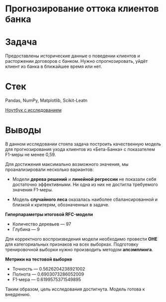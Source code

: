 # Прогнозирование оттока клиентов банка
# Задача 
Предоставлены исторические данные о поведении клиентов и расторжении договоров с банком.
Нужно спрогнозировать, уйдёт клиент из банка в ближайшее время или нет. 

# Стек
Pandas, NumPy, Matplotlib, Scikit-Leatn

[Ноутбук с исследованием](05_churn_rate.ipynb)

# Выводы
В данном исследовании стояла задача построить качественную модель для прогнозирования ухода клиентов из «Бета-Банка» с показателем F1-меры не менее 0,59.

Для достижения максимально возможного значения, мы проанализировали несколько вариантов:

* Модели **дерева решений** и **линейной регрессии** не показали себя достаточно эффективными. Ни одна из них не достигла требуемого значения F1-меры.

* Модель **случайного леса** оказалась наиболее сбалансированной и близкой к критерям, обозначенных в задаче.

**Гиперпараметры итоговой RFC-модели**
* Количество деревьев — 97
* Глубина — 9

Для корректного воспроизведения модели необходимо провести **OHE** для категориальных признаков на всех выборках. Подготовку тренировочной выборки нужно производить методом **апсэмплинга**.

**Метрики на тестовой выборке**
* Точность — 0.5626204238921002
* Полнота — 0.6903073286052009
* F1-мера — 0.6199575371549895

Таким образом, цель исследования достигнута. Модель готова к внедрению.
